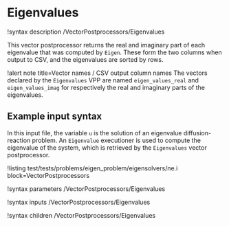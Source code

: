 # Eigenvalues

!syntax description /VectorPostprocessors/Eigenvalues

This vector postprocessor returns the real and imaginary part of each eigenvalue that was computed by `Eigen`. These form the two columns when output to CSV, and the eigenvalues are sorted by rows.

!alert note title=Vector names / CSV output column names
The vectors declared by the `Eigenvalues` VPP are named `eigen_values_real` and `eigen_values_imag` for respectively the real and imaginary parts of the eigenvalues.

## Example input syntax

In this input file, the variable `u` is the solution of an eigenvalue diffusion-reaction problem. An `Eigenvalue` executioner is used to compute the eigenvalue of the system, which is retrieved by the `Eigenvalues` vector postprocessor.

!listing test/tests/problems/eigen_problem/eigensolvers/ne.i block=VectorPostprocessors

!syntax parameters /VectorPostprocessors/Eigenvalues

!syntax inputs /VectorPostprocessors/Eigenvalues

!syntax children /VectorPostprocessors/Eigenvalues
